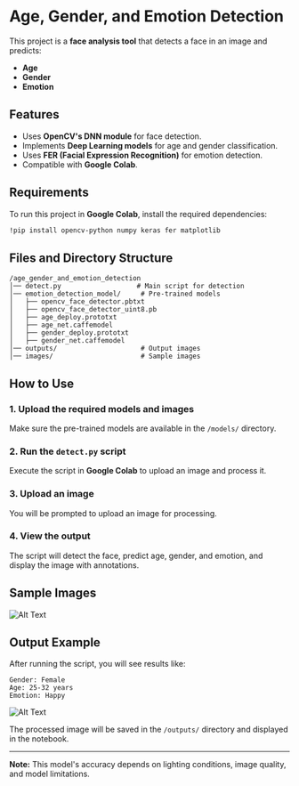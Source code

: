 # Age, Gender, and Emotion Detection

This project is a **face analysis tool** that detects a face in an image and predicts:
- **Age**
- **Gender**
- **Emotion**

## Features
- Uses **OpenCV's DNN module** for face detection.
- Implements **Deep Learning models** for age and gender classification.
- Uses **FER (Facial Expression Recognition)** for emotion detection.
- Compatible with **Google Colab**.

## Requirements
To run this project in **Google Colab**, install the required dependencies:
```bash
!pip install opencv-python numpy keras fer matplotlib
```

## Files and Directory Structure
```
/age_gender_and_emotion_detection
│── detect.py                   # Main script for detection
│── emotion_detection_model/     # Pre-trained models
│   ├── opencv_face_detector.pbtxt
│   ├── opencv_face_detector_uint8.pb
│   ├── age_deploy.prototxt
│   ├── age_net.caffemodel
│   ├── gender_deploy.prototxt
│   ├── gender_net.caffemodel
│── outputs/                     # Output images
│── images/                      # Sample images
```

## How to Use
### 1. Upload the required models and images
Make sure the pre-trained models are available in the `/models/` directory.

### 2. Run the `detect.py` script
Execute the script in **Google Colab** to upload an image and process it.

### 3. Upload an image
You will be prompted to upload an image for processing.

### 4. View the output
The script will detect the face, predict age, gender, and emotion, and display the image with annotations.

## Sample Images
![Alt Text](Gender-Emotion-and-Age-Detection/images/girl1.jpg)

## Output Example
After running the script, you will see results like:
```
Gender: Female
Age: 25-32 years
Emotion: Happy
```
![Alt Text](Gender-Emotion-and-Age-Detection\outputs\output.jpg)

The processed image will be saved in the `/outputs/` directory and displayed in the notebook.


---
**Note:** This model's accuracy depends on lighting conditions, image quality, and model limitations.

